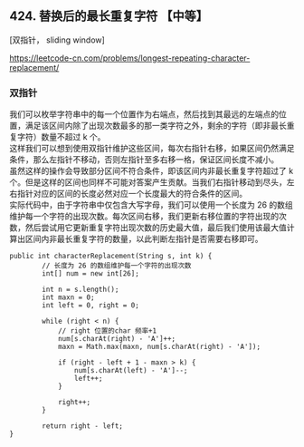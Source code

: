 ## 424. 替换后的最长重复字符 【中等】      
[双指针， sliding window]      

https://leetcode-cn.com/problems/longest-repeating-character-replacement/        

### 双指针    
我们可以枚举字符串中的每一个位置作为右端点，然后找到其最远的左端点的位置，满足该区间内除了出现次数最多的那一类字符之外，剩余的字符（即非最长重复字符）数量不超过 k 个。       
这样我们可以想到使用双指针维护这些区间，每次右指针右移，如果区间仍然满足条件，那么左指针不移动，否则左指针至多右移一格，保证区间长度不减小。    
虽然这样的操作会导致部分区间不符合条件，即该区间内非最长重复字符超过了 k 个。但是这样的区间也同样不可能对答案产生贡献。当我们右指针移动到尽头，左右指针对应的区间的长度必然对应一个长度最大的符合条件的区间。    
实际代码中，由于字符串中仅包含大写字母，我们可以使用一个长度为 26 的数组维护每一个字符的出现次数。每次区间右移，我们更新右移位置的字符出现的次数，然后尝试用它更新重复字符出现次数的历史最大值，最后我们使用该最大值计算出区间内非最长重复字符的数量，以此判断左指针是否需要右移即可。    
```
public int characterReplacement(String s, int k) {
        // 长度为 26 的数组维护每一个字符的出现次数
        int[] num = new int[26];

        int n = s.length();
        int maxn = 0;
        int left = 0, right = 0;

        while (right < n) {
            // right 位置的char 频率+1
            num[s.charAt(right) - 'A']++;
            maxn = Math.max(maxn, num[s.charAt(right) - 'A']);

            if (right - left + 1 - maxn > k) {
                num[s.charAt(left) - 'A']--;
                left++;
            }

            right++;
        }

        return right - left;
}
```


